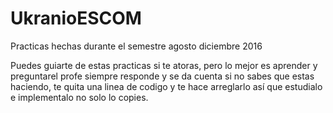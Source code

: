 # UkranioESCOM
Practicas hechas durante el semestre agosto diciembre 2016 

Puedes guiarte de estas practicas si te atoras, pero lo mejor es aprender y preguntarel profe siempre responde y se da cuenta si no sabes que estas haciendo, te quita una linea de codigo y te hace arreglarlo así que estudialo e implementalo no solo lo copies.
